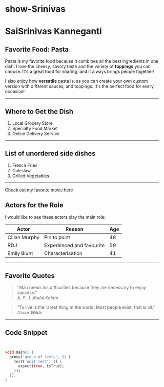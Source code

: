 # show-Srinivas
# SaiSrinivas Kanneganti

## Favorite Food: Pasta

Pasta is my favorite food because it combines all the best ingredients in one dish. I love the cheesy, savory taste and the variety of **toppings** you can choose. It's a great food for sharing, and it always brings people together!

I also enjoy how **versatile** pasta is, as you can create your own custom version with different sauces, and toppings. It's the perfect food for every occasion!

* * *

## Where to Get the Dish
1. Local Grocery Store
2. Specialty Food Market
3. Online Delivery Service
---

## List of unordered side dishes

1. French Fries
2. Coleslaw
3. Grilled Vegetables

---

[Check out my favorite movie here](MyMovie.md)

## Actors for the Role

I would like to see these actors play the main role:

| Actor         | Reason                    | Age |
|---------------|---------------------------|-----|
| Cilian Murphy | Pin to point              | 48  |
| RDJ           | Experienced and favourite | 59  |
| Emily Blunt   | Characterisation          | 41  |

---

## Favorite Quotes
> "Man needs his difficulties because they are necessary to enjoy success."  
_A. P. J. Abdul Kalam_

> "To live is the rarest thing in the world. Most people exist, that is all."  
_Oscar Wilde_


---
## Code Snippet
```dart


void main() {
  group('group of tests', () {
    test('unit test', () {
      expect(true, isTrue);  
    });
  });
}





